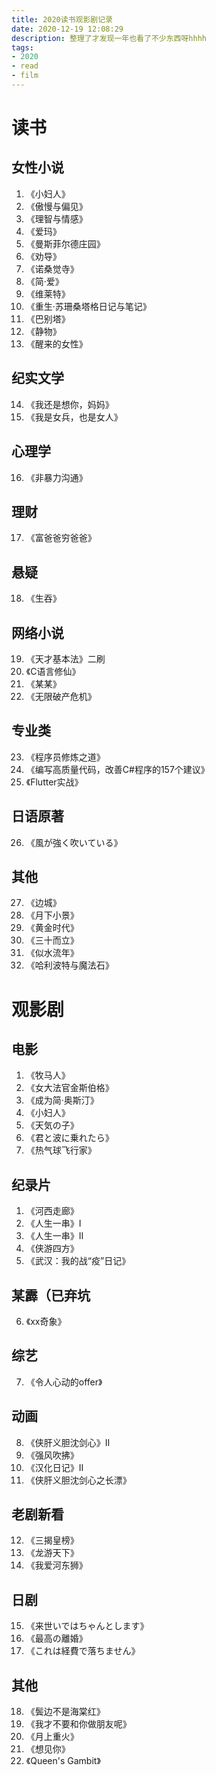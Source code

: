 ```yaml
---
title: 2020读书观影剧记录
date: 2020-12-19 12:08:29
description: 整理了才发现一年也看了不少东西呀hhhh
tags: 
- 2020
- read
- film
---
```



# 读书

## 女性小说

1. 《小妇人》
2. 《傲慢与偏见》
3. 《理智与情感》
4. 《爱玛》
6. 《曼斯菲尔德庄园》
7. 《劝导》
8. 《诺桑觉寺》
10. 《简·爱》
12. 《维莱特》
10. 《重生·苏珊桑塔格日记与笔记》
11. 《巴别塔》
12. 《静物》
13. 《醒来的女性》

## 纪实文学

14. 《我还是想你，妈妈》
15. 《我是女兵，也是女人》

## 心理学

16. 《非暴力沟通》

## 理财

17. 《富爸爸穷爸爸》

## 悬疑

18. 《生吞》

## 网络小说

19. 《天才基本法》二刷
20. 《C语言修仙》
21. 《某某》
22. 《无限破产危机》

## 专业类

23. 《程序员修炼之道》
24. 《编写高质量代码，改善C#程序的157个建议》
25. 《Flutter实战》

## 日语原著
26. 《風が強く吹いている》

## 其他

27. 《边城》
28. 《月下小景》
29. 《黄金时代》
30. 《三十而立》
31. 《似水流年》
32. 《哈利波特与魔法石》


# 观影剧

## 电影

1. 《牧马人》
2. 《女大法官金斯伯格》
3. 《成为简·奥斯汀》
4. 《小妇人》
5. 《天気の子》
6. 《君と波に乗れたら》
7. 《热气球飞行家》

## 纪录片

1. 《河西走廊》
2. 《人生一串》Ⅰ
3. 《人生一串》Ⅱ
4. 《侠游四方》
5. 《武汉：我的战“疫”日记》

## 某霹（已弃坑

6. 《xx奇象》

## 综艺

7. 《令人心动的offer》

## 动画

8. 《侠肝义胆沈剑心》Ⅱ
9. 《强风吹拂》
10. 《汉化日记》Ⅱ
11. 《侠肝义胆沈剑心之长漂》

## 老剧新看

12. 《三揭皇榜》
13. 《龙游天下》
14. 《我爱河东狮》

## 日剧

15. 《来世いではちゃんとします》
16. 《最高の離婚》
17. 《これは経費で落ちません》

## 其他

18. 《鬓边不是海棠红》
19. 《我才不要和你做朋友呢》
20. 《月上重火》
21. 《想见你》
22. 《Queen's Gambit》